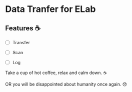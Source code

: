 # Data Tranfer for ELab

## Features :coffee:

- [ ] Transfer
- [ ] Scan
- [ ] Log


Take a cup of hot coffee, relax and calm down. :coffee:

OR you will be disappointed about humanity once again. :disappointed: